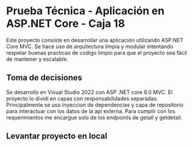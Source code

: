 # Prueba Técnica - Aplicación en ASP.NET Core - Caja 18

Este proyecto consiste en desarrollar una aplicación utilizando ASP.NET Core MVC. Se hace uso de arquitectura limpia y modular intentando respetar buenas practicas de codigo limpio para que el proyecto sea fácil de mantener y escalable.

## Toma de decisiones
Se desarrollo en Visual Studio 2022 con ASP .NET core 8.0 MVC.
El proyecto lo dividí en capas con responsabilidades separadas.
Principalmente se uso Inyeccion de dependencias y capa de repositorio para interactuar con los datos de la api externa.
Para cumplir con los requerimientos me encargue solo de los endpoints de getall y getdetail.

## Levantar proyecto en local
